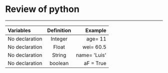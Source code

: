 # Review of python
---------------------------------------------------------------------------------------------------------------------------------------------------------

| Variables         | Definition | Example      |
| :---------------- | :--------: | ---------:   |
| No declaration    | Integer    | age= 11      |
| No declaration    | Float      | wei= 60.5    |
| No declaration    | String     | name= 'Luis' |
| No declaration    | boolean    | aF = True    |
